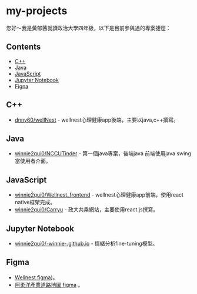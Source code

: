 # my-projects
您好～我是黃郁茜就讀政治大學四年級，以下是目前參與過的專案捷徑：
<!--lint disable awesome-contributing awesome-license awesome-list-item match-punctuation no-repeat-punctuation no-undefined-references awesome-spell-check-->

## Contents

- [C++](#c++)
- [Java](#java)
- [JavaScript](#javascript)
- [Jupyter Notebook](#jupyter-notebook)
- [Figna](#Figma)

## C++ 

- [dnny60/wellNest](https://github.com/dnny60/wellNest) - wellnest心理健康app後端，主要以java,c++撰寫。

## Java 

- [winnie2qui0/NCCUTinder](https://github.com/winnie2qui0/NCCUTinder) - 第一個java專案，後端java 前端使用java swing當使用者介面。

## JavaScript 

- [winnie2qui0/Wellnest_frontend](https://github.com/winnie2qui0/Wellnest_frontend) - wellnest心理健康app前端，使用react native框架完成。
- [winnie2qui0/Carryu](https://github.com/winnie2qui0/Carryu) - 政大共乘網站，主要使用react.js撰寫。

## Jupyter Notebook 

- [winnie2qui0/-winnie-.github.io](https://github.com/winnie2qui0/-winnie-.github.io) - 情緒分析fine-tuning模型。

## Figma

- [Wellnest figma](https://www.figma.com/design/O04fKByloFEPmIHsLNS5m2/Wellnest-UI?node-id=0-1&t=xWR1l5A6NPlUyAuL-1))。
- [阿柔洋產業道路地圖 figma](https://drive.google.com/drive/folders/18e4Sl5Z-SZTsGXUM5HvtkcsH6uYVIzFV?usp=sharing) 。



